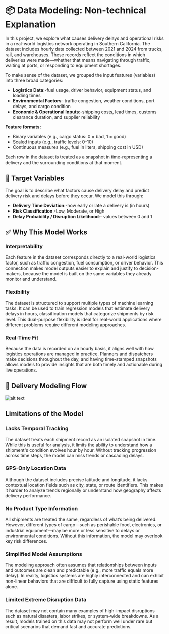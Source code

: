 # 📦 Data Modeling: Non-technical Explanation

In this project, we explore what causes delivery delays and operational risks in
a real-world logistics network operating in Southern California. The dataset includes
hourly data collected between 2021 and 2024 from trucks, rail, and warehouses. These
records reflect the conditions in which deliveries were made—whether that means
navigating through traffic, waiting at ports, or responding to equipment shortages.

To make sense of the dataset, we grouped the input features (variables) into three
broad categories:

- **Logistics Data**:-fuel usage, driver behavior, equipment status, and loading
  times
- **Environmental Factors**:-traffic congestion, weather conditions, port delays,
 and cargo condition
- **Economic & Operational Inputs**:-shipping costs, lead times, customs clearance
  duration, and supplier reliability

**Feature formats:**

- Binary variables (e.g., cargo status: 0 = bad, 1 = good)
- Scaled inputs (e.g., traffic levels: 0–10)
- Continuous measures (e.g., fuel in liters, shipping cost in USD)

Each row in the dataset is treated as a snapshot in time-representing a delivery
and the surrounding conditions at that moment.

## 🎯 Target Variables

The goal is to describe what factors cause delivery delay and predict delivery
risk and delays before they occur. We model this through:

- **Delivery Time Deviation**:-how early or late a delivery is (in hours)
- **Risk Classification**:-Low, Moderate, or High
- **Delay Probability / Disruption Likelihood**:- values between 0 and 1

## ✅ Why This Model Works

### Interpretability

Each feature in the dataset corresponds directly to a real-world logistics factor,
such as traffic congestion, fuel consumption, or driver behavior. This connection
makes model outputs easier to explain and justify to decision-makers, because
the model is built on the same variables they already monitor and understand.

### Flexibility

The dataset is structured to support multiple types of machine learning tasks.
It can be used to train regression models that estimate delivery delays in hours,
classification models that categorize shipments by risk level. This dual-purpose
flexibility is ideal for real-world applications where different problems require
different modeling approaches.

### Real-Time Fit

Because the data is recorded on an hourly basis, it aligns well with how logistics
operations are managed in practice. Planners and dispatchers make decisions throughout
the day, and having time-stamped snapshots allows models to provide insights that
are both timely and actionable during live operations.

## 🔄 Delivery Modeling Flow

![alt text](modeling_flow-2.png)

## Limitations of the Model

### Lacks Temporal Tracking

The dataset treats each shipment record as an isolated snapshot in time.
While this is useful for analysis, it limits the ability to understand how
a shipment's condition evolves hour by hour. Without tracking progression across
time steps, the model can miss trends or cascading delays.

### GPS-Only Location Data

Although the dataset includes precise latitude and longitude, it lacks contextual
location fields such as city, state, or route identifiers. This makes it harder to
analyze trends regionally or understand how geography affects delivery performance.

### No Product Type Information

All shipments are treated the same, regardless of what’s being delivered. However,
different types of cargo—such as perishable food, electronics, or industrial
equipment—may be more or less sensitive to delays or environmental conditions. Without
this information, the model may overlook key risk differences.

### Simplified Model Assumptions

The modeling approach often assumes that relationships between inputs and outcomes
are clean and predictable (e.g., more traffic equals more delay). In reality, logistics
systems are highly interconnected and can exhibit non-linear behaviors that are
difficult to fully capture using static features alone.

### Limited Extreme Disruption Data

The dataset may not contain many examples of high-impact disruptions such as natural
disasters, labor strikes, or system-wide breakdowns. As a result, models trained
on this data may not perform well under rare but critical scenarios that demand
fast and accurate predictions.
